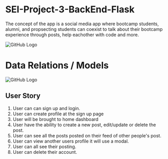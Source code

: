 # SEI-Project-3-BackEnd-Flask
The concept of the app is a social media app where bootcamp students, alumni, and propsecting students can coexist to talk about their bootcamp experience through posts, help eachother with code and more. 

![GitHub Logo](https://i.imgur.com/kwkP48O.png)



# Data Relations / Models
![GitHub Logo](https://i.imgur.com/tzpShja.png)


## User Story
1. User can can sign up and login.
2. User can create profile at the sign up page
3. User will be brought to home dashboard 
4. User have the ability to create a new post, edit/update or delete the post.
5. User can see all the posts posted on their feed of other people's post.
6. User can view another users profile it will use a modal. 
7. User can all see their posting. 
8. User can delete their account. 
